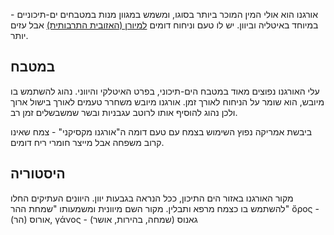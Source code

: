 אורגנו הוא אולי המין המוכר ביותר בסוגו, ומשמש במגוון מנות במטבחים ים-תיכוניים - במיוחד באיטליה וביוון. יש לו טעם וניחוח דומים [למיורן (האזובית התרבותית)](marjoram) אבל עזים יותר. 

## במטבח

עלי האורגנו נפוצים מאוד במטבח הים-תיכוני, בפרט האיטלקי והיווני. נהוג להשתמש בו מיובש, הוא שומר על הניחוח לאורך זמן. אורגנו מיובש משחרר טעמים לאורך בישול ארוך ולכן נהוג להוסיף אותו לרוטב עגבניות ובשר שמשבשלים זמן רב. 

ביבשת אמריקה נפוץ השימוש בצמח עם טעם דומה ה"אורגנו מקסיקני" - צמח שאינו קרוב משפחה אבל מייצר חומרי ריח דומים.

## היסטוריה

מקור האורגנו באזור הים התיכון, ככל הנראה בגבעות יוון. היוונים העתיקים החלו להשתמש בו כצמח מרפא ותבלין. מקור השם מיוונית ומשמעותו "שמחת ההר" ὄρος - אורוס (הר), γάνος - גאנוס (שמחה, בהירות, אושר) 

